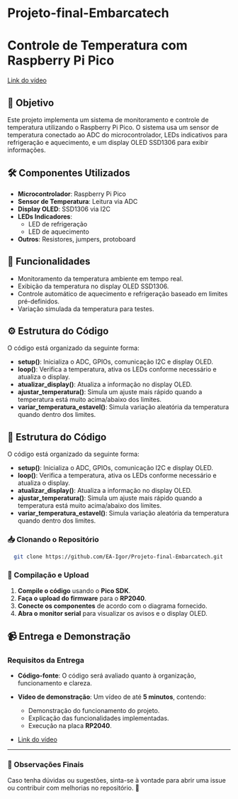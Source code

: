 # Projeto-final-Embarcatech
# Controle de Temperatura com Raspberry Pi Pico

[Link do vídeo](https://drive.google.com/drive/u/2/folders/1spYYSiR94fhC-RV3um1hSqotiMEX4bOS)

## 📌 **Objetivo**
Este projeto implementa um sistema de monitoramento e controle de temperatura utilizando o Raspberry Pi Pico. O sistema usa um sensor de temperatura conectado ao ADC do microcontrolador, LEDs indicativos para refrigeração e aquecimento, e um display OLED SSD1306 para exibir informações.

## 🛠️ **Componentes Utilizados**
- **Microcontrolador**: Raspberry Pi Pico
- **Sensor de Temperatura**: Leitura via ADC
- **Display OLED**: SSD1306 via I2C
- **LEDs Indicadores**:
  - LED de refrigeração
  - LED de aquecimento
- **Outros**: Resistores, jumpers, protoboard

## 🔧 **Funcionalidades**
- Monitoramento da temperatura ambiente em tempo real.
- Exibição da temperatura no display OLED SSD1306.
- Controle automático de aquecimento e refrigeração baseado em limites pré-definidos.
- Variação simulada da temperatura para testes. 

## ⚙️ **Estrutura do Código**
O código está organizado da seguinte forma:

- **setup()**: Inicializa o ADC, GPIOs, comunicação I2C e display OLED.
- **loop()**: Verifica a temperatura, ativa os LEDs conforme necessário e atualiza o display.
- **atualizar_display()**: Atualiza a informação no display OLED.
- **ajustar_temperatura()**: Simula um ajuste mais rápido quando a temperatura está muito acima/abaixo dos limites.
- **variar_temperatura_estavel()**: Simula variação aleatória da temperatura quando dentro dos limites.

## 🔧 **Estrutura do Código**
O código está organizado da seguinte forma:

- **setup()**: Inicializa o ADC, GPIOs, comunicação I2C e display OLED.
- **loop()**: Verifica a temperatura, ativa os LEDs conforme necessário e atualiza o display.
- **atualizar_display()**: Atualiza a informação no display OLED.
- **ajustar_temperatura()**: Simula um ajuste mais rápido quando a temperatura está muito acima/abaixo dos limites.
- **variar_temperatura_estavel()**: Simula variação aleatória da temperatura quando dentro dos limites.

### 📥 Clonando o Repositório
```bash
  git clone https://github.com/EA-Igor/Projeto-final-Embarcatech.git
```

### 🔧 Compilação e Upload
1. **Compile o código** usando o **Pico SDK**.
2. **Faça o upload do firmware** para o **RP2040**.
3. **Conecte os componentes** de acordo com o diagrama fornecido.
4. **Abra o monitor serial** para visualizar os avisos e o display OLED.

## 📹 Entrega e Demonstração

### Requisitos da Entrega
- **Código-fonte**: O código será avaliado quanto à organização, funcionamento e clareza.
- **Vídeo de demonstração**: Um vídeo de até **5 minutos**, contendo:
  - Demonstração do funcionamento do projeto.
  - Explicação das funcionalidades implementadas.
  - Execução na placa **RP2040**.

- [Link do vídeo](https://drive.google.com/drive/u/2/folders/1spYYSiR94fhC-RV3um1hSqotiMEX4bOS)

---
### 📌 Observações Finais
Caso tenha dúvidas ou sugestões, sinta-se à vontade para abrir uma issue ou contribuir com melhorias no repositório. 🚀
